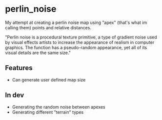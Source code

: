 # perlin_noise
My attempt at creating a perlin noise map using "apex" (that's what im calling them) points and relative distances.

"Perlin noise is a procedural texture primitive, a type of gradient noise used by visual effects artists to increase the appearance of realism in computer graphics. The function has a pseudo-random appearance, yet all of its visual details are the same size." 

## Features
- Can generate user defined map size

## In dev
- Generating the random noise between apexes 
- Generating different "terrain" types
